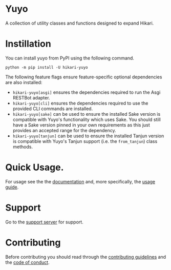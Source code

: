 # Yuyo

A collection of utility classes and functions designed to expand Hikari.

# Instillation

You can install yuyo from PyPI using the following command.

```
python -m pip install -U hikari-yuyo
```

The following feature flags ensure feature-specific optional dependencies are also installed:

* `hikari-yuyo[asgi]` ensures the dependencies required to run the Asgi RESTBot adapter.
* `hikari-yuyo[cli]` ensures the dependencies required to use the provided CLI commands are
  installed.
* `hikari-yuyo[sake]` can be used to ensure the installed Sake version is compatible with
  Yuyo's functionality which uses Sake. You should still have a Sake version pinned in your
  own requirements as this just provides an accepted range for the dependency.
* `hikari-yuyo[tanjun]` can be used to ensure the installed Tanjun version is compatible with
  Yuyo's Tanjun support (i.e. the `from_tanjun`) class methods.

# Quick Usage.

For usage see the the [documentation](https://yuyo.cursed.solutions/) and, more
specifically, the [usage guide](https://yuyo.cursed.solutions/usage/).

# Support

Go to the [support server](https://discord.gg/bZ7BrYJ63g) for support.

# Contributing

Before contributing you should read through the
[contributing guidelines](https://github.com/FasterSpeeding/Yuyo/blob/master/CONTRIBUTING.md) and
the [code of conduct](https://github.com/FasterSpeeding/Yuyo/blob/master/CODE_OF_CONDUCT.md).
